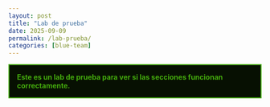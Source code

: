 ```yaml
---
layout: post
title: "Lab de prueba"
date: 2025-09-09
permalink: /lab-prueba/
categories: [blue-team]
---
```

<div style="border:2px solid #44ab0dff; padding:15px; background-color:#071002ff; color:#44ab0dff; font-weight:bold; margin-bottom:30px;">
Este es un lab de prueba para ver si las secciones funcionan correctamente.
</div>
